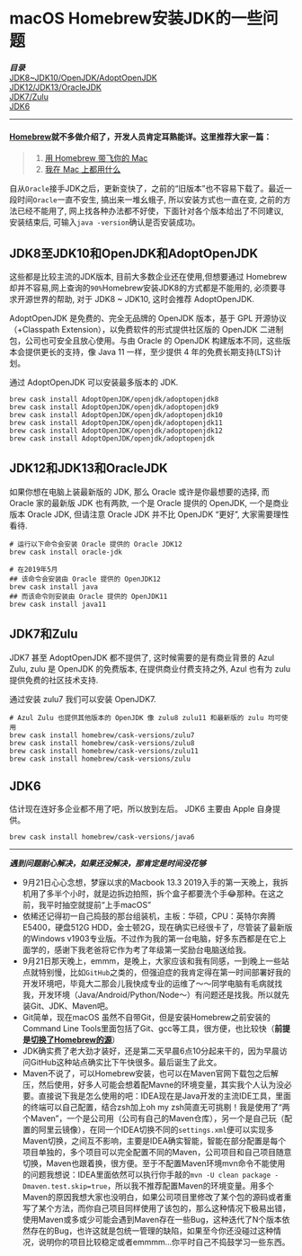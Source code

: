 # macOS Homebrew安装JDK的一些问题
***目录***  
[JDK8~JDK10/OpenJDK/AdoptOpenJDK](#JDK8至JDK10和OpenJDK和AdoptOpenJDK)  
[JDK12/JDK13/OracleJDK](#JDK12和JDK13和OracleJDK)  
[JDK7/Zulu](#JDK7和Zulu)  
[JDK6](#JDK6)  

---
#### [Homebrew](https://brew.sh/index_zh-cn)就不多做介绍了，开发人员肯定耳熟能详。这里推荐大家一篇：
> 1. [用 Homebrew 带飞你的 Mac](https://segmentfault.com/a/1190000014541169)
> 2. [我在 Mac 上都用什么](https://www.cnblogs.com/imzhizi/p/my-apps-on-mac.html)  

自从`Oracle`接手JDK之后，更新变快了，之前的“旧版本”也不容易下载了。最近一段时间`Oracle`一直不安生, 搞出来一堆幺蛾子, 所以安装方式也一直在变, 之前的方法已经不能用了, 网上找各种办法都不好使，下面针对各个版本给出了不同建议, 安装结束后, 可输入```java -version```确认是否安装成功。

## JDK8至JDK10和OpenJDK和AdoptOpenJDK
这些都是比较主流的JDK版本, 目前大多数企业还在使用,但想要通过 Homebrew 却并不容易,网上查询的`90%`Homebrew安装JDK8的方式都是不能用的, 必须要寻求开源世界的帮助, 对于 JDK8 ~ JDK10, 这时会推荐 AdoptOpenJDK.

AdoptOpenJDK 是免费的、完全无品牌的 OpenJDK 版本，基于 GPL 开源协议（+Classpath Extension），以免费软件的形式提供社区版的 OpenJDK 二进制包，公司也可安全且放心使用。与由 Oracle 的 OpenJDK 构建版本不同，这些版本会提供更长的支持，像 Java 11 一样，至少提供 4 年的免费长期支持(LTS)计划。

通过 AdoptOpenJDK 可以安装最多版本的 JDK.
```
brew cask install AdoptOpenJDK/openjdk/adoptopenjdk8
brew cask install AdoptOpenJDK/openjdk/adoptopenjdk9
brew cask install AdoptOpenJDK/openjdk/adoptopenjdk10
brew cask install AdoptOpenJDK/openjdk/adoptopenjdk11
brew cask install AdoptOpenJDK/openjdk/adoptopenjdk12
brew cask install AdoptOpenJDK/openjdk/adoptopenjdk
```

## JDK12和JDK13和OracleJDK
如果你想在电脑上装最新版的 JDK, 那么 Oracle 或许是你最想要的选择, 而 Oracle 家的最新版 JDK 也有两款, 一个是 Oracle 提供的 OpenJDK, 一个是商业版本 Oracle JDK, 但请注意 Oracle JDK 并不比 OpenJDK “更好”, 大家需要理性看待.
```
# 运行以下命令会安装 Oracle 提供的 Oracle JDK12
brew cask install oracle-jdk

# 在2019年5月
## 该命令会安装由 Oracle 提供的 OpenJDK12
brew cask install java
## 而该命令则安装由 Oracle 提供的 OpenJDK11
brew cask install java11
```
## JDK7和Zulu
JDK7 甚至 AdoptOpenJDK 都不提供了, 这时候需要的是有商业背景的 Azul Zulu, zulu 是 OpenJDK 的免费版本, 在提供商业付费支持之外, Azul 也有为 zulu 提供免费的社区技术支持.

通过安装 zulu7 我们可以安装 OpenJDK7.
```
# Azul Zulu 也提供其他版本的 OpenJDK 像 zulu8 zulu11 和最新版的 zulu 均可使用
brew cask install homebrew/cask-versions/zulu7
brew cask install homebrew/cask-versions/zulu8
brew cask install homebrew/cask-versions/zulu11
brew cask install homebrew/cask-versions/zulu
```
## JDK6
估计现在连好多企业都不用了吧，所以放到左后。 JDK6 主要由 Apple 自身提供。
```
brew cask install homebrew/cask-versions/java6
```
---
***遇到问题耐心解决，如果还没解决，那肯定是时间没花够***  
- 9月21日心心念想，梦寐以求的Macbook 13.3 2019入手的第一天晚上，我拆机用了多半个小时，就是边拆边拍照，拆个盒子都要洗个手😂那种。在这之前，我平时抽空就提前“上手macOS”
- 依稀还记得初一自己捣鼓的那台组装机，主板：华硕，CPU：英特尔奔腾E5400，硬盘512G HDD，金士顿2G，现在确实已经很卡了，尽管装了最新版的Windows v1903专业版。不过作为我的第一台电脑，好多东西都是在它上面学的，感谢下我老爸将它作为考了年级第一奖励台电脑送给我。
- 9月21日那天晚上，emmm，是晚上，大家应该和我有同感，一到晚上一些站点就特别慢，比如`GitHub`之类的，但强迫症的我肯定得在第一时间部署好我的开发环境吧，毕竟大二那会儿我快成专业的运维了～～同学电脑有毛病就找我，开发环境（Java/Android/Python/Node～）有问题还是找我。所以就先装Git、JDK、Maven吧。
- Git简单，现在macOS 虽然不自带Git，但是安装Homebrew之前安装的Command Line Tools里面包括了Git、gcc等工具，很方便，也比较快（**前提是[切换了Homebrew的源](https://mirrors.tuna.tsinghua.edu.cn/help/homebrew/)**）
- JDK确实费了老大劲才装好，还是第二天早晨6点10分起来干的，因为早晨访问GitHub这种站点确实比下午快很多。最后诞生了此文。
- Maven不说了，可以Homebrew安装，也可以在Maven官网下载包之后解压，然后使用，好多人可能会想着配Mavne的环境变量，其实我个人认为没必要。直接说下我是怎么使用的吧：IDEA现在是Java开发的主流IDE工具，里面的终端可以自己配置，结合zsh加上oh my zsh简直无可挑剔！我是使用了“两个Maven”，一个是公司用（公司有自己的Maven仓库），另一个是自己玩（配置的阿里云镜像），在同一个IDEA切换不同的`settings.xml`便可以实现多Maven切换，之间互不影响，主要是IDEA确实智能，智能在部分配置是每个项目单独的，多个项目可以完全配置不同的Maven，公司项目和自己项目随意切换，Maven也跟着换，很方便。至于不配置Maven环境mvn命令不能使用的问题我想说：IDEA里面依然可以执行你手敲的```mvn -U clean package -Dmaven.test.skip=true```，所以我不推荐配置Maven的环境变量。用多个Maven的原因我想大家也没明白，如果公司项目里修改了某个包的源码或者重写了某个方法，而你自己项目同样使用了该包的，那么这种情况下极易出错，使用Maven或多或少可能会遇到Maven存在一些Bug，这种迭代了N个版本依然存在的Bug，也许这就是包统一管理的缺陷，如果至今你还没碰过这种情况，说明你的项目比较稳定或者emmmm...你平时自己不捣鼓学习一些东西。